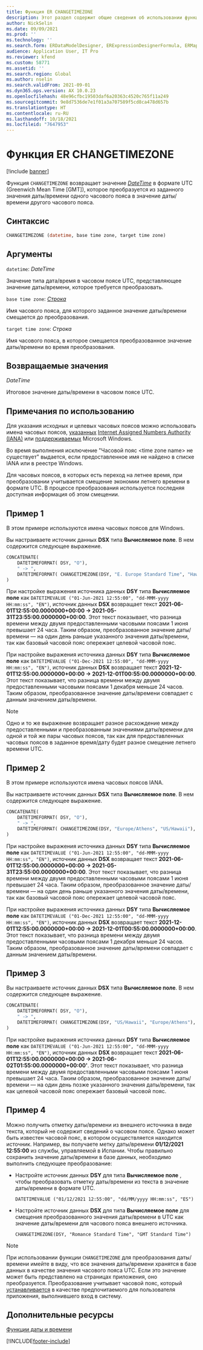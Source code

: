 ```yaml
---
title: Функция ER CHANGETIMEZONE
description: Этот раздел содержит общие сведения об использовании функции электронной отчетности (ER) CHANGETIMEZONE.
author: NickSelin
ms.date: 09/09/2021
ms.prod: ''
ms.technology: ''
ms.search.form: ERDataModelDesigner, ERExpressionDesignerFormula, ERMappedFormatDesigner, ERModelMappingDesigner
audience: Application User, IT Pro
ms.reviewer: kfend
ms.custom: 58771
ms.assetid: ''
ms.search.region: Global
ms.author: nselin
ms.search.validFrom: 2021-09-01
ms.dyn365.ops.version: AX 10.0.23
ms.openlocfilehash: 48e96cfbc19503daf6a20363c4520c765f11a249
ms.sourcegitcommit: 9e8d7536de7e1f01a3a707589f5cd8ca478d657b
ms.translationtype: HT
ms.contentlocale: ru-RU
ms.lasthandoff: 10/18/2021
ms.locfileid: "7647953"
---
```

# <a name="changetimezone-er-function"></a>Функция ER CHANGETIMEZONE

[!include [banner](../includes/banner.md)]

Функция `CHANGETIMEZONE` возвращает значение *[DateTime](er-formula-supported-data-types-primitive.md#datetime)* в формате UTC (Greenwich Mean Time \[GMT\]), которое преобразуется из заданного значения даты/времени одного часового пояса в значение даты/времени другого часового пояса.

## <a name="syntax"></a>Синтаксис

```vb
CHANGETIMEZONE (datetime, base time zone, target time zone)
```

## <a name="arguments"></a>Аргументы

`datetime`: *DateTime*

Значение типа дата/время в часовом поясе UTC, представляющее значение даты/времени, которое требуется преобразовать.

`base time zone`: *[Строка](er-formula-supported-data-types-primitive.md#string)*

Имя часового пояса, для которого заданное значение даты/времени смещается до преобразования.

`target time zone`: *Строка*

Имя часового пояса, в которое смещается преобразованное значение даты/времени во время преобразования.

## <a name="return-values"></a>Возвращаемые значения

*DateTime*

Итоговое значение даты/времени в часовом поясе UTC.

## <a name="usage-notes"></a>Примечания по использованию

Для указания исходных и целевых часовых поясов можно использовать имена часовых поясов, [указанных](https://data.iana.org/time-zones/releases/) [Internet Assigned Numbers Authority (IANA)](https://www.iana.org/) или [поддерживаемых](/windows-hardware/manufacture/desktop/default-time-zones) Microsoft Windows.

Во время выполнения исключение "Часовой пояс \<time zone name\> не существует" выдается, если предоставленное имя не найдено в списке IANA или в реестре Windows.

Для часовых поясов, в которых есть переход на летнее время, при преобразовании учитывается смещение экономии летнего времени в формате UTC. В процессе преобразования используется последняя доступная информация об этом смещении.

## <a name="example-1"></a>Пример 1

В этом примере используются имена часовых поясов для Windows.

Вы настраиваете источник данных **DSX** типа **Вычисляемое поле**. В нем содержится следующее выражение.

```vb
CONCATENATE(
    DATETIMEFORMAT( DSY, "O"), 
    " -> ", 
    DATETIMEFORMAT( CHANGETIMEZONE(DSY, "E. Europe Standard Time", "Hawaiian Standard Time"), "O")
)
```

При настройке выражения источника данных **DSY** типа **Вычисляемое поле** как `DATETIMEVALUE ("01-Jun-2021 12:55:00", "dd-MMM-yyyy HH:mm:ss", "EN")`, источник данных **DSX** возвращает текст **2021-06-01T12:55:00.0000000+00:00 -> 2021-05-31T23:55:00.0000000+00:00**. Этот текст показывает, что разница времени между двумя предоставленными часовыми поясами 1 июня превышает 24 часа. Таким образом, преобразованное значение даты/времени — на один день раньше указанного значения даты/времени, так как базовый часовой пояс опережает целевой часовой пояс.

При настройке выражения источника данных **DSY** типа **Вычисляемое поле** как `DATETIMEVALUE ("01-Dec-2021 12:55:00", "dd-MMM-yyyy HH:mm:ss", "EN")`, источник данных **DSX** возвращает текст **2021-12-01T12:55:00.0000000+00:00 -> 2021-12-01T00:55:00.0000000+00:00**. Этот текст показывает, что разница времени между двумя предоставленными часовыми поясами 1 декабря меньше 24 часов. Таким образом, преобразованное значение даты/времени совпадает с данным значением даты/времени.

> [!NOTE]
> Одно и то же выражение возвращает разное расхождение между предоставленными и преобразованным значениями даты/времени для одной и той же пары часовых поясов, так как для предоставленных часовых поясов в заданное время/дату будет разное смещение летнего времени UTC.

## <a name="example-2"></a>Пример 2

В этом примере используются имена часовых поясов IANA.

Вы настраиваете источник данных **DSX** типа **Вычисляемое поле**. В нем содержится следующее выражение.

```vb
CONCATENATE(
    DATETIMEFORMAT( DSY, "O"), 
    " -> ", 
    DATETIMEFORMAT( CHANGETIMEZONE(DSY, "Europe/Athens", "US/Hawaii"), "O")
)
```

При настройке выражения источника данных **DSY** типа **Вычисляемое поле** как `DATETIMEVALUE ("01-Jun-2021 12:55:00", "dd-MMM-yyyy HH:mm:ss", "EN")`, источник данных **DSX** возвращает текст **2021-06-01T12:55:00.0000000+00:00 -> 2021-05-31T23:55:00.0000000+00:00**. Этот текст показывает, что разница времени между двумя предоставленными часовыми поясами 1 июня превышает 24 часа. Таким образом, преобразованное значение даты/времени — на один день раньше указанного значения даты/времени, так как базовый часовой пояс опережает целевой часовой пояс.

При настройке выражения источника данных **DSY** типа **Вычисляемое поле** как `DATETIMEVALUE ("01-Dec-2021 12:55:00", "dd-MMM-yyyy HH:mm:ss", "EN")`, источник данных **DSX** возвращает текст **2021-12-01T12:55:00.0000000+00:00 -> 2021-12-01T00:55:00.0000000+00:00**. Этот текст показывает, что разница времени между двумя предоставленными часовыми поясами 1 декабря меньше 24 часов. Таким образом, преобразованное значение даты/времени совпадает с данным значением даты/времени.

## <a name="example-3"></a>Пример 3

Вы настраиваете источник данных **DSX** типа **Вычисляемое поле**. В нем содержится следующее выражение.

```vb
CONCATENATE(
    DATETIMEFORMAT( DSY, "O"), 
    " -> ", 
    DATETIMEFORMAT( CHANGETIMEZONE(DSY, "US/Hawaii", "Europe/Athens"), "O")
)
```

При настройке выражения источника данных **DSY** типа **Вычисляемое поле** как `DATETIMEVALUE ("01-Jun-2021 12:55:00", "dd-MMM-yyyy HH:mm:ss", "EN")`, источник данных **DSX** возвращает текст **2021-06-01T12:55:00.0000000+00:00 -> 2021-06-02T01:55:00.0000000+00:00'**. Этот текст показывает, что разница времени между двумя предоставленными часовыми поясами 1 июня превышает 24 часа. Таким образом, преобразованное значение даты/времени — на один день позже указанного значения даты/времени, так как целевой часовой пояс опережает базовый часовой пояс.

## <a name="example-4"></a>Пример 4

Можно получить отметку даты/времени из внешнего источника в виде текста, который не содержит сведений о часовом поясе. Однако может быть известен часовой пояс, в котором осуществляется находится источник. Например, вы получаете метку даты/времени **01/12/2021 12:55:00** из службы, управляемой в Испании. Чтобы правильно сохранить значение даты/времени в базе данных, необходимо выполнить следующее преобразование:

- Настройте источник данных **DSY** для типа **Вычисляемое поле** , чтобы преобразовать отметку даты/времени из текста в значение даты/времени в формате UTC.

    `DATETIMEVALUE ("01/12/2021 12:55:00", "dd/MM/yyyy HH:mm:ss", "ES")`

- Настройте источник данных **DSX** для типа **Вычисляемое поле** для смещения преобразованного значения даты/времени в UTC как значение даты/времени для часового пояса внешнего источника.

    `CHANGETIMEZONE(DSY, "Romance Standard Time", "GMT Standard Time")`

> [!NOTE]
> При использовании функции `CHANGETIMEZONE` для преобразования даты/времени имейте в виду, что все значения даты/времени хранятся в базе данных в качестве значения часового пояса UTC. Если это значение может быть представлено на страницах приложения, оно преобразуется. Преобразование учитывает часовой пояс, который [устанавливается](../../fin-ops/organization-administration/tasks/set-users-preferred-time-zone.md) в качестве предпочитаемого для пользователя приложения, выполнившего вход в систему.

## <a name="additional-resources"></a>Дополнительные ресурсы

[Функции даты и времени](er-functions-category-datetime.md)

[!INCLUDE[footer-include](../../../includes/footer-banner.md)]
